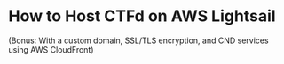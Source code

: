 # How to Host CTFd on AWS Lightsail
(Bonus: With a custom domain, SSL/TLS encryption, and CND services using AWS CloudFront)

